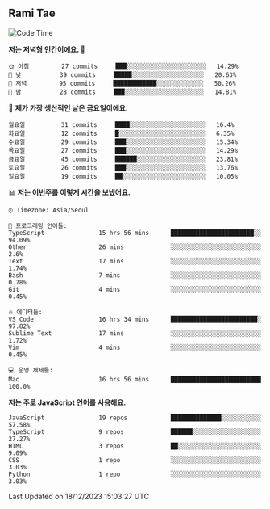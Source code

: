 ## Rami Tae

<!--START_SECTION:waka-->
![Code Time](http://img.shields.io/badge/Code%20Time-1%2C312%20hrs%2014%20mins-blue)

**저는 저녁형 인간이에요. 🦉** 

```text
🌞 아침         27 commits     ███░░░░░░░░░░░░░░░░░░░░░░   14.29% 
🌆 낮　         39 commits     █████░░░░░░░░░░░░░░░░░░░░   20.63% 
🌃 저녁         95 commits     ████████████░░░░░░░░░░░░░   50.26% 
🌙 밤　         28 commits     ███░░░░░░░░░░░░░░░░░░░░░░   14.81%

```
📅 **제가 가장 생산적인 날은 금요일이에요.** 

```text
월요일          31 commits     ████░░░░░░░░░░░░░░░░░░░░░   16.4% 
화요일          12 commits     █░░░░░░░░░░░░░░░░░░░░░░░░   6.35% 
수요일          29 commits     ███░░░░░░░░░░░░░░░░░░░░░░   15.34% 
목요일          27 commits     ███░░░░░░░░░░░░░░░░░░░░░░   14.29% 
금요일          45 commits     ██████░░░░░░░░░░░░░░░░░░░   23.81% 
토요일          26 commits     ███░░░░░░░░░░░░░░░░░░░░░░   13.76% 
일요일          19 commits     ██░░░░░░░░░░░░░░░░░░░░░░░   10.05%

```


📊 **저는 이번주를 이렇게 시간을 보냈어요.** 

```text
⌚︎ Timezone: Asia/Seoul

💬 프로그래밍 언어들: 
TypeScript               15 hrs 56 mins      ███████████████████████░░   94.09% 
Other                    26 mins             ░░░░░░░░░░░░░░░░░░░░░░░░░   2.6% 
Text                     17 mins             ░░░░░░░░░░░░░░░░░░░░░░░░░   1.74% 
Bash                     7 mins              ░░░░░░░░░░░░░░░░░░░░░░░░░   0.78% 
Git                      4 mins              ░░░░░░░░░░░░░░░░░░░░░░░░░   0.45%

🔥 에디터들: 
VS Code                  16 hrs 34 mins      ████████████████████████░   97.82% 
Sublime Text             17 mins             ░░░░░░░░░░░░░░░░░░░░░░░░░   1.72% 
Vim                      4 mins              ░░░░░░░░░░░░░░░░░░░░░░░░░   0.45%

💻 운영 체제들: 
Mac                      16 hrs 56 mins      █████████████████████████   100.0%

```

**저는 주로 JavaScript 언어를 사용해요.** 

```text
JavaScript               19 repos            ██████████████░░░░░░░░░░░   57.58% 
TypeScript               9 repos             ██████░░░░░░░░░░░░░░░░░░░   27.27% 
HTML                     3 repos             ██░░░░░░░░░░░░░░░░░░░░░░░   9.09% 
CSS                      1 repo              ░░░░░░░░░░░░░░░░░░░░░░░░░   3.03% 
Python                   1 repo              ░░░░░░░░░░░░░░░░░░░░░░░░░   3.03%

```



 Last Updated on 18/12/2023 15:03:27 UTC
<!--END_SECTION:waka-->
